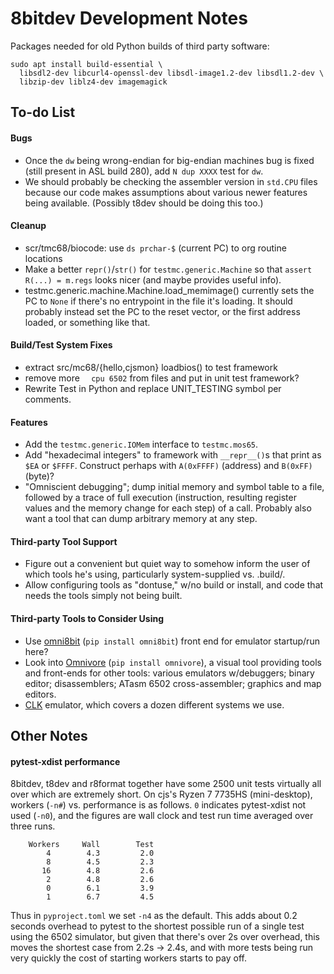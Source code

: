 8bitdev Development Notes
=========================

Packages needed for old Python builds of third party software:

    sudo apt install build-essential \
      libsdl2-dev libcurl4-openssl-dev libsdl-image1.2-dev libsdl1.2-dev \
      libzip-dev liblz4-dev imagemagick

To-do List
----------

#### Bugs

- Once the `dw` being wrong-endian for big-endian machines bug is fixed
  (still present in ASL build 280), add `N dup XXXX` test for `dw`.
- We should probably be checking the assembler version in `std.CPU` files
  because our code makes assumptions about various newer features being
  available. (Possibly t8dev should be doing this too.)

#### Cleanup

- scr/tmc68/biocode: use `ds prchar-$` (current PC) to org routine locations
- Make a better `repr()`/`str()` for `testmc.generic.Machine` so that
  `assert R(...) = m.regs` looks nicer (and maybe provides useful info).
- testmc.generic.machine.Machine.load_memimage() currently sets the
  PC to `None` if there's no entrypoint in the file it's loading. It
  should probably instead set the PC to the reset vector, or the first
  address loaded, or something like that.

#### Build/Test System Fixes

- extract src/mc68/{hello,cjsmon} loadbios() to test framework
- remove more `  cpu 6502` from files and put in unit test framework?
- Rewrite Test in Python and replace UNIT_TESTING symbol per comments.

#### Features

- Add the `testmc.generic.IOMem` interface to `testmc.mos65`.
- Add "hexadecimal integers" to framework with `__repr__()`s that
  print as `$EA` or `$FFFF`. Construct perhaps with `A(0xFFFF)`
  (address) and `B(0xFF)` (byte)?
- "Omniscient debugging"; dump initial memory and symbol table to a
  file, followed by a trace of full execution (instruction, resulting
  register values and the memory change for each step) of a call.
  Probably also want a tool that can dump arbitrary memory at any step.

#### Third-party Tool Support

- Figure out a convenient but quiet way to somehow inform the user of
  which tools he's using, particularly system-supplied vs. .build/.
- Allow configuring tools as "dontuse," w/no build or install, and
  code that needs the tools simply not being built.

#### Third-party Tools to Consider Using

- Use [omni8bit](https://github.com/robmcmullen/omni8bit) (`pip
  install omni8bit`) front end for emulator startup/run here?
- Look into [Omnivore](https://github.com/robmcmullen/omnivore) (`pip
  install omnivore`), a visual tool providing tools and front-ends for
  other tools: various emulators w/debuggers; binary editor;
  disassemblers; ATasm 6502 cross-assembler; graphics and map editors.
- [CLK] emulator, which covers a dozen different systems we use.

[CLK]: https://github.com/TomHarte/CLK


Other Notes
-----------

#### pytest-xdist performance

8bitdev, t8dev and r8format together have some 2500 unit tests virtually
all over which are extremely short. On cjs's Ryzen 7 7735HS (mini-desktop),
workers (`-n#`) vs. performance is as follows. `0` indicates pytest-xdist
not used (`-n0`), and the figures are wall clock and test run time averaged
over three runs.

        Workers     Wall        Test
            4        4.3         2.0
            8        4.5         2.3
           16        4.8         2.6
            2        4.8         2.6
            0        6.1         3.9
            1        6.7         4.5

Thus in `pyproject.toml` we set `-n4` as the default. This adds about 0.2
seconds overhead to pytest  to the shortest possible run of a single test
using the 6502 simulator, but given that there's over 2s over overhead,
this moves the shortest case from 2.2s → 2.4s, and with more tests being
run very quickly the cost of starting workers starts to pay off.
